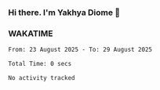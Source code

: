 ### Hi there. I'm Yakhya Diome 👋

### WAKATIME
<!--START_SECTION:waka-->

```txt
From: 23 August 2025 - To: 29 August 2025

Total Time: 0 secs

No activity tracked
```

<!--END_SECTION:waka-->
